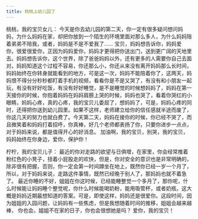```yaml
---
title: 桃桃上幼儿园了
---
```


桃桃，我的宝贝女儿：
今天是你去幼儿园的第二天，你一定有很多疑问想问妈妈，为什么妈妈在家，却把你放到一个陌生的环境里面对那么多人，为什么妈妈陪着弟弟不陪我，或者，妈妈是不是不爱我了……
宝贝，妈妈想告诉你，妈妈爱你，很爱很爱你，正因为妈妈爱你，妈妈才更得把你送出门，送到更广阔的天地里去。妈妈想告诉你，这个世界，除了爸爸妈妈以外，还有更多的人需要你自己去面对。妈妈知道这个过程不容易，你还那么小，你还从来没有离开妈妈那么长时间，妈妈始终在你转身就能看到的地方，可是这一次，妈妈不能陪着你了，这两天，妈妈恨不得分分秒秒都盯着手机的视频，看看你是不是又哭了，有没有和小朋友一起玩，有没有好好吃饭，有没有好好睡觉，是不是睡觉的时候想妈妈了，妈妈在第一天接你的时候，你抱着妈妈在妈妈肩膀上哭的时候，妈妈也哭了，看着你哭红的小眼睛，妈妈心疼，真的心疼，我的宝贝儿委屈了，想妈妈了，可是，妈妈心疼的同时，还得把你送到幼儿园里。如果不这样，老师建立给你的信任感就半途而废了，你这几天的努力也就白费了。今天第二天，妈妈在接你的时候，你已经不哭了，而且微笑着和妈妈打着招呼，你真棒，好几个老师都表扬了你，只要你进步一点点，对于妈妈来说，都是值得开心的好消息。
加油啊，我的宝贝，别哭，我的宝贝，妈妈始终在你身边，爱你，保护你！

柠柠，我的宝贝儿子：
最近的你对走路的欲望与日俱增，在家里，你会经常推着粉红色的小凳子，扭着小屁股走的欢快，但是，你对安全的意识也是非常明确的，除非很有把握，否则，你一定会第一时间蹲坐在地上，既然你已经一岁一个月了，所以，对于妈妈来说，走路这件事情，既然已经晚于别人了，那妈妈也就不着急了。
最近你睡的不好，姐姐在你这时候，已经能睡整觉一个多月了，那你呢，什么时候能让妈妈睡个整觉呢，你什么时候能喝奶粉，能用吸管杯，或者奶瓶，这大概是妈妈近期最想知道的答案。可是，即使这样，妈妈还是很爱你。这段时间，因为姐姐的入园问题，让妈妈有一些焦虑，但是我想随着时间的推移，姐姐会越来越棒， 你也会。姐姐不在家的日子，你也会很想她是吗？
爱你，我的宝贝！

